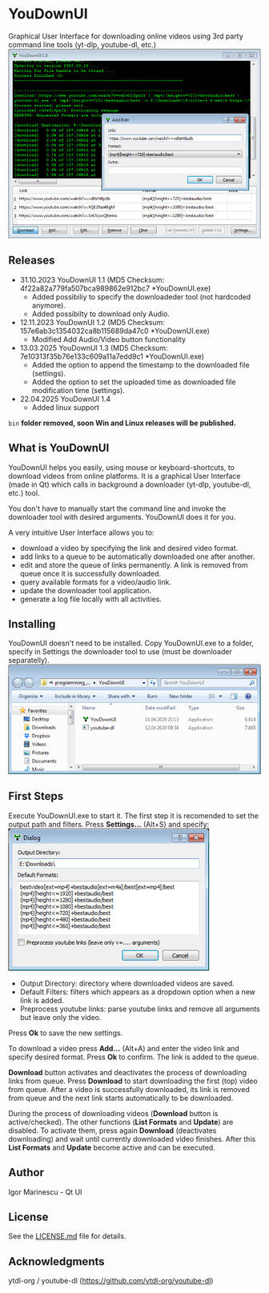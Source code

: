 # YouDownUI
Graphical User Interface for downloading online videos using 3rd party command line tools (yt-dlp, youtube-dl, etc.)
![Alt YouDownUI](/documents/img/screenshot1.png)

## Releases
  - 31.10.2023 YouDownUI 1.1 (MD5 Checksum: 4f22a82a779fa507bca989862e912bc7 *YouDownUI.exe)
	- Added possibiliy to specify the downloadeder tool (not hardcoded anymore).
	- Added possibilty to download only Audio.
  - 12.11.2023 YouDownUI 1.2 (MD5 Checksum: 157e6ab3c1354032ca8b115689da47c0 *YouDownUI.exe)
    - Modified Add Audio/Video button functionality
  - 13.03.2025 YouDownUI 1.3 (MD5 Checksum: 7e10313f35b76e133c609a11a7edd9c1 *YouDownUI.exe)
    - Added the option to append the timestamp to the downloaded file (settings).
    - Added the option to set the uploaded time as downloaded file modification time (settings).
  - 22.04.2025 YouDownUI 1.4 
    - Added linux support 
    
`bin` **folder removed, soon Win and Linux releases will be published.**

## What is YouDownUI
YouDownUI helps you easily, using mouse or keyboard-shortcuts, to download videos from online platforms.
It is a graphical User Interface (made in Qt) which calls in background a downloader (yt-dlp, youtube-dl, etc.) tool.

You don't have to manually start the command line and invoke the downloader tool with desired arguments. 
YouDownUI does it for you.

A very intuitive User Interface allows you to:
  * download a video by specifying the link and desired video format.
  * add links to a queue to be automatically downloaded one after another.
  * edit and store the queue of links permanently. A link is removed from queue once it is successfully downloaded. 
  * query available formats for a video/audio link.
  * update the downloader tool application.
  * generate a log file locally with all activities.

## Installing
YouDownUI doesn't need to be installed.
Copy YouDownUI.exe to a folder, specify in Settings the downloader tool to use (must be downloader separatelly).
![Alt YouDownUI](/documents/img/screenshot2.png)

## First Steps
Execute YouDownUI.exe to start it.
The first step it is recomended to set the output path and filters. Press **Settings...** (Alt+S) and specify:
![Alt YouDownUI](/documents/img/screenshot3.png)
  * Output Directory: directory where downloaded videos are saved.
  * Default Filters: filters which appears as a dropdown option when a new link is added.
  * Preprocess youtube links: parse youtube links and remove all arguments but leave only the video.  
  
Press **Ok** to save the new settings.

To download a video press **Add...** (Alt+A) and enter the video link and specify desired format.
Press **Ok** to confirm. The link is added to the queue.

**Download** button activates and deactivates the process of downloading links from queue.
Press **Download** to start downloading the first (top) video from queue.
After a video is successfully downloaded, its link is removed from queue and the next link starts automatically to be downloaded.

During the process of downloading videos (**Download** button is active/checked). The other functions (**List Formats** and **Update**) are disabled.
To activate them, press again **Download** (deactivates downloading) and wait until currently downloaded video finishes.
After this **List Formats** and **Update** become active and can be executed.

## Author

Igor Marinescu - Qt UI

## License

See the [LICENSE.md](LICENSE.md) file for details.

## Acknowledgments

ytdl-org / youtube-dl  (https://github.com/ytdl-org/youtube-dl)
